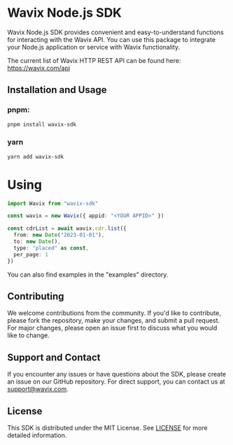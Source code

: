 # Wavix Node.js SDK

Wavix Node.js SDK provides convenient and easy-to-understand functions for interacting with the Wavix API. You can use this package to integrate your Node.js application or service with Wavix functionality.

The current list of Wavix HTTP REST API can be found here: https://wavix.com/api

## Installation and Usage

### pnpm:

```sh
pnpm install wavix-sdk
```

### yarn

```sh
yarn add wavix-sdk
```

# Using

```typescript
import Wavix from "wavix-sdk"

const wavix = new Wavix({ appid: "<YOUR APPID>" })

const cdrList = await wavix.cdr.list({
  from: new Date("2023-01-01"),
  to: new Date(),
  type: "placed" as const,
  per_page: 1
})
```

You can also find examples in the "examples" directory.

## Contributing

We welcome contributions from the community. If you'd like to contribute, please fork the repository, make your changes, and submit a pull request. For major changes, please open an issue first to discuss what you would like to change.

## Support and Contact

If you encounter any issues or have questions about the SDK, please create an issue on our GitHub repository. For direct support, you can contact us at support@wavix.com.

## License

This SDK is distributed under the MIT License. See [LICENSE](./LICENSE) for more detailed information.
